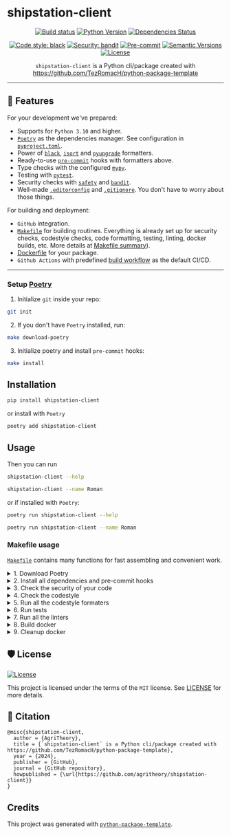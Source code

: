 # shipstation-client

<div align="center">

[![Build status](https://github.com/agritheory/shipstation-client/workflows/build/badge.svg?branch=master&event=push)](https://github.com/agritheory/shipstation-client/actions?query=workflow%3Abuild)
[![Python Version](https://img.shields.io/pypi/pyversions/shipstation-client.svg)](https://pypi.org/project/shipstation-client/)
[![Dependencies Status](https://img.shields.io/badge/dependencies-up%20to%20date-brightgreen.svg)](https://github.com/agritheory/shipstation-client/pulls?utf8=%E2%9C%93&q=is%3Apr%20author%3Aapp%2Fdependabot)

[![Code style: black](https://img.shields.io/badge/code%20style-black-000000.svg)](https://github.com/psf/black)
[![Security: bandit](https://img.shields.io/badge/security-bandit-green.svg)](https://github.com/PyCQA/bandit)
[![Pre-commit](https://img.shields.io/badge/pre--commit-enabled-brightgreen?logo=pre-commit&logoColor=white)](https://github.com/agritheory/shipstation-client/blob/master/.pre-commit-config.yaml)
[![Semantic Versions](https://img.shields.io/badge/%F0%9F%9A%80-semantic%20versions-informational.svg)](https://github.com/agritheory/shipstation-client/releases)
[![License](https://img.shields.io/github/license/agritheory/shipstation-client)](https://github.com/agritheory/shipstation-client/blob/master/LICENSE)

`shipstation-client` is a Python cli/package created with https://github.com/TezRomacH/python-package-template
</div>

---

## 🚀 Features

For your development we've prepared:

- Supports for `Python 3.10` and higher.
- [`Poetry`](https://python-poetry.org/) as the dependencies manager. See configuration in [`pyproject.toml`](https://github.com/agritheory/shipstation-client/blob/master/pyproject.toml).
- Power of [`black`](https://github.com/psf/black), [`isort`](https://github.com/timothycrosley/isort) and [`pyupgrade`](https://github.com/asottile/pyupgrade) formatters.
- Ready-to-use [`pre-commit`](https://pre-commit.com/) hooks with formatters above.
- Type checks with the configured [`mypy`](https://mypy.readthedocs.io).
- Testing with [`pytest`](https://docs.pytest.org/en/latest/).
- Security checks with [`safety`](https://github.com/pyupio/safety) and [`bandit`](https://github.com/PyCQA/bandit).
- Well-made [`.editorconfig`](https://github.com/agritheory/shipstation-client/blob/master/.editorconfig) and [`.gitignore`](https://github.com/agritheory/shipstation-client/blob/master/.gitignore). You don't have to worry about those things.

For building and deployment:

- `GitHub` integration.
- [`Makefile`](https://github.com/agritheory/shipstation-client/blob/master/Makefile#L89) for building routines. Everything is already set up for security checks, codestyle checks, code formatting, testing, linting, docker builds, etc. More details at [Makefile summary](#makefile-usage)).
- [Dockerfile](https://github.com/agritheory/shipstation-client/blob/master/docker/Dockerfile) for your package.
- `Github Actions` with predefined [build workflow](https://github.com/agritheory/shipstation-client/blob/master/.github/workflows/build.yml) as the default CI/CD.

---

### Setup [Poetry](https://python-poetry.org/docs/)

1. Initialize `git` inside your repo:

```bash
git init
```

2. If you don't have `Poetry` installed, run:

```bash
make download-poetry
```

3. Initialize poetry and install `pre-commit` hooks:

```bash
make install
```

## Installation

```bash
pip install shipstation-client
```

or install with `Poetry`

```bash
poetry add shipstation-client
```

## Usage

Then you can run

```bash
shipstation-client --help
```

```bash
shipstation-client --name Roman
```

or if installed with `Poetry`:

```bash
poetry run shipstation-client --help
```

```bash
poetry run shipstation-client --name Roman
```

### Makefile usage

[`Makefile`](https://github.com/agritheory/shipstation-client/blob/master/Makefile) contains many functions for fast assembling and convenient work.

<details>
<summary>1. Download Poetry</summary>
<p>

```bash
make download-poetry
```

</p>
</details>

<details>
<summary>2. Install all dependencies and pre-commit hooks</summary>
<p>

```bash
make install
```

If you do not want to install pre-commit hooks, run the command with the NO_PRE_COMMIT flag:

```bash
make install NO_PRE_COMMIT=1
```

</p>
</details>

<details>
<summary>3. Check the security of your code</summary>
<p>

```bash
make check-safety
```

This command launches a `Poetry` and `Pip` integrity check as well as identifies security issues with `Safety` and `Bandit`. By default, the build will not crash if any of the items fail. But you can set `STRICT=1` for the entire build, or you can configure strictness for each item separately.

```bash
make check-safety STRICT=1
```

or only for `safety`:

```bash
make check-safety SAFETY_STRICT=1
```

multiple

```bash
make check-safety PIP_STRICT=1 SAFETY_STRICT=1
```

> List of flags for `check-safety` (can be set to `1` or `0`): `STRICT`, `POETRY_STRICT`, `PIP_STRICT`, `SAFETY_STRICT`, `BANDIT_STRICT`.

</p>
</details>

<details>
<summary>4. Check the codestyle</summary>
<p>

The command is similar to `check-safety` but to check the code style, obviously. It uses `Black`, `Isort`, and `Mypy` inside.

```bash
make check-style
```

It may also contain the `STRICT` flag.

```bash
make check-style STRICT=1
```

> List of flags for `check-style` (can be set to `1` or `0`): `STRICT`, `BLACK_STRICT`, `ISORT_STRICT`, `MYPY_STRICT`.

</p>
</details>

<details>
<summary>5. Run all the codestyle formaters</summary>
<p>

Codestyle uses `pre-commit` hooks, so ensure you've run `make install` before.

```bash
make codestyle
```

</p>
</details>

<details>
<summary>6. Run tests</summary>
<p>

```bash
make test
```

</p>
</details>

<details>
<summary>7. Run all the linters</summary>
<p>

```bash
make lint
```

the same as:

```bash
make test && make check-safety && make check-style
```

> List of flags for `lint` (can be set to `1` or `0`): `STRICT`, `POETRY_STRICT`, `PIP_STRICT`, `SAFETY_STRICT`, `BANDIT_STRICT`, `BLACK_STRICT`, `ISORT_STRICT`, `MYPY_STRICT`.

</p>
</details>

<details>
<summary>8. Build docker</summary>
<p>

```bash
make docker
```

which is equivalent to:

```bash
make docker VERSION=latest
```

More information [here](https://github.com/agritheory/shipstation-client/tree/master/docker).

</p>
</details>

<details>
<summary>9. Cleanup docker</summary>
<p>

```bash
make clean_docker
```

or to remove all build

```bash
make clean
```

More information [here](https://github.com/agritheory/shipstation-client/tree/master/docker).

</p>
</details>


## 🛡 License

[![License](https://img.shields.io/github/license/agritheory/shipstation-client)](https://github.com/agritheory/shipstation-client/blob/master/LICENSE)

This project is licensed under the terms of the `MIT` license. See [LICENSE](https://github.com/agritheory/shipstation-client/blob/master/LICENSE) for more details.

## 📃 Citation

```
@misc{shipstation-client,
  author = {AgriTheory},
  title = {`shipstation-client` is a Python cli/package created with https://github.com/TezRomacH/python-package-template},
  year = {2024},
  publisher = {GitHub},
  journal = {GitHub repository},
  howpublished = {\url{https://github.com/agritheory/shipstation-client}}
}
```

## Credits

This project was generated with [`python-package-template`](https://github.com/TezRomacH/python-package-template).
